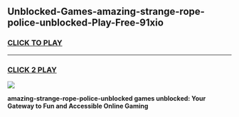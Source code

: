 
## Unblocked-Games-amazing-strange-rope-police-unblocked-Play-Free-91xio
<h3>
<a href="https://premium76.site?title=amazing-strange-rope-police-unblocked&ref=18A1">CLICK TO PLAY</a></h3>
<hr>

<h3>
<a href="https://premium76.site?title=amazing-strange-rope-police-unblocked&ref=18A1">CLICK 2 PLAY</a>
  
</h3>

<a href="https://premium76.site?title=amazing-strange-rope-police-unblocked&ref=18A1"><img src="https://clearcache.store/games.png"></a>


**amazing-strange-rope-police-unblocked games unblocked: Your Gateway to Fun and Accessible Online Gaming**
